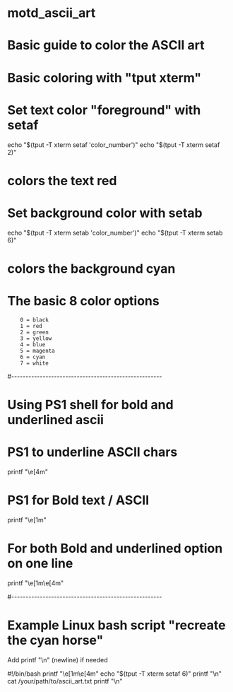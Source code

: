 # motd_ascii_art
# Basic guide to color the ASCII art
# Basic coloring with "tput xterm"

# Set text color "foreground" with setaf
echo "$(tput -T xterm setaf 'color_number')"
echo "$(tput -T xterm setaf 2)"
# colors the text red

# Set background color with setab
echo "$(tput -T xterm setab 'color_number')"
echo "$(tput -T xterm setab 6)" 
# colors the background cyan

# The basic 8 color options
        0 = black
        1 = red
        2 = green
        3 = yellow
        4 = blue
        5 = magenta
        6 = cyan
        7 = white
#-----------------------------------------------------
# Using PS1 shell for bold and underlined ascii

# PS1 to underline ASCII chars 
printf "\e[4m"

# PS1 for Bold text / ASCII 
printf "\e[1m"

# For both Bold and underlined option on one line
printf "\e[1m\e[4m"

#-----------------------------------------------------
# Example Linux bash script "recreate the cyan horse"
Add printf "\n" (newline) if needed

#!/bin/bash
printf "\e[1m\e[4m"
echo "$(tput -T xterm setaf 6)"
printf "\n"
cat /your/path/to/ascii_art.txt
printf "\n"
